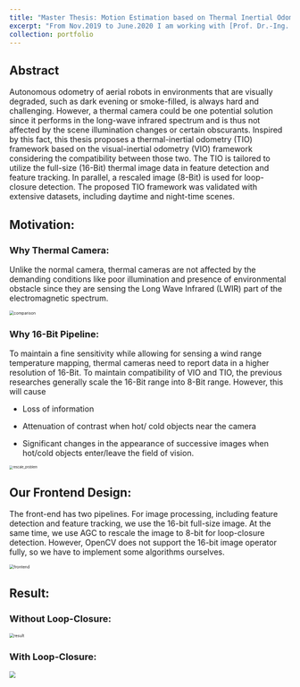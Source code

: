 ```yaml
---
title: "Master Thesis: Motion Estimation based on Thermal Inertial Odometry "
excerpt: "From Nov.2019 to June.2020 I am working with [Prof. Dr.-Ing. Gert F. Trommer](https://www.ite.kit.edu/mitarbeiter_gert_trommer.php) and [M.Sc. Christopher Doer](https://www.ite.kit.edu/mitarbeiter_christopher_doer.php) to develop a Thermal-Inertial Odometry framework to enable stable and robust motion estimation in the visually-degraded environment, like dark evening. <br/><img src='/images/project/ma_profile.png' style='zoom:40%;'>"
collection: portfolio
---
```


## Abstract

Autonomous odometry of aerial robots in environments that are visually degraded, such as dark evening or smoke-filled, is always hard and challenging. However, a thermal camera could be one potential solution since it performs in the long-wave infrared spectrum and is thus not affected by the scene illumination changes or certain obscurants. Inspired by this fact, this thesis proposes a thermal-inertial odometry (TIO) framework based on the visual-inertial odometry (VIO) framework considering the compatibility between those two. The TIO is tailored to utilize the full-size (16-Bit) thermal image data in feature detection and feature tracking. In parallel, a rescaled image (8-Bit) is used for loop-closure detection. The proposed TIO framework was validated with extensive datasets, including daytime and night-time scenes.

## Motivation:

### Why Thermal Camera:

Unlike the normal camera, thermal cameras are not affected by the demanding conditions like poor illumination and presence of environmental obstacle since they are sensing the Long Wave Infrared (LWIR) part of the electromagnetic spectrum. 

<img src="https://s1.ax1x.com/2020/06/25/N0COAg.png" alt="comparison" style="zoom:50%;" />

### Why 16-Bit Pipeline:

To maintain a fine sensitivity while allowing for sensing a wind range temperature mapping, thermal cameras need to report data in a higher resolution of 16-Bit. To maintain compatibility of VIO and TIO, the previous researches generally scale the 16-Bit range into 8-Bit range.  However, this will cause

- Loss of information

- Attenuation of contrast when hot/ cold objects near the camera

- Significant changes in the appearance of successive images when hot/cold objects enter/leave the field of vision.

<img src="https://s1.ax1x.com/2020/06/25/N0CHnf.png" alt="rescale_problem" style="zoom:40%;" />

## Our Frontend Design:

The front-end has two pipelines. For image processing, including feature detection and feature tracking, we use the 16-bit full-size image. At the same time, we use AGC to rescale the image to 8-bit for loop-closure detection. However, OpenCV does not support the 16-bit image operator fully, so we have to implement some algorithms ourselves.

<img src="https://s1.ax1x.com/2020/06/25/N0CbB8.png" alt="frontend" style="zoom:50%;" />

## Result:

### Without Loop-Closure:

<img src="https://s1.ax1x.com/2020/06/25/N0CXNQ.png" alt="result" style="zoom:50%;" />

### With Loop-Closure:

<img src="https://s1.ax1x.com/2020/06/25/N0Cjhj.png" style="zoom:70%;" />

